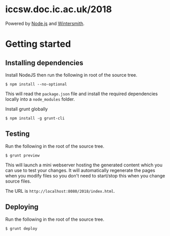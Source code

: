 # iccsw.doc.ic.ac.uk/2018

Powered by [Node.js](http://nodejs.org/) and
[Wintersmith](http://jnordberg.github.com/wintersmith/).

# Getting started

## Installing dependencies

Install NodeJS then run the following in root of the source tree.

```
$ npm install --no-optional
```
This will read the ``package.json`` file and install the required
dependencies locally into a ``node_modules`` folder.

Install grunt globally
```
$ npm install -g grunt-cli
```

## Testing

Run the following in the root of the source tree.

```
$ grunt preview
```

This will launch a mini webserver hosting the generated content which you can
use to test your changes. It will automatically regenerate the pages when you
modify files so you don't need to start/stop this when you change source files.

The URL is ``http://localhost:8080/2018/index.html``.

## Deploying

Run the following in the root of the source tree.

```
$ grunt deploy
```
